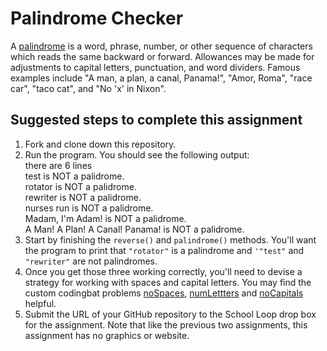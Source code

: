Palindrome Checker
==================
A [palindrome](http://en.wikipedia.org/wiki/Palindrome)  is a word, phrase, number, or other sequence of characters which reads the same backward or forward. Allowances may be made for adjustments to capital letters, punctuation, and word dividers. Famous examples include "A man, a plan, a canal, Panama!", "Amor, Roma", "race car", "taco cat", and "No 'x' in Nixon".

Suggested steps to complete this assignment
-------------------------------------------

1. Fork and clone down this repository.
2. Run the program. You should see the following output:  
there are 6 lines  
test is NOT a palidrome.  
rotator is NOT a palidrome.  
rewriter is NOT a palidrome.  
nurses run is NOT a palidrome.  
Madam, I'm Adam! is NOT a palidrome.  
A Man! A Plan! A Canal! Panama! is NOT a palidrome.  
3. Start by finishing the `reverse()` and `palindrome()` methods. You'll want the program to print that `"rotator"` is a palindrome and `'"test"` and `"rewriter"` are not palindromes.
5. Once you get those three working correctly, you'll need to devise a strategy for working with spaces and capital letters. You may find the custom codingbat problems [noSpaces](http://codingbat.com/prob/p240112?parent=/home/simona1@sfusd.edu), [numLettters](http://codingbat.com/prob/p285953?parent=/home/simona1@sfusd.edu) and [noCapitals](http://codingbat.com/prob/p259800?parent=/home/simona1@sfusd.edu) helpful.
6. Submit the URL of your GitHub repository to the School Loop drop box for the assignment. Note that like the previous two assignments, this assignment has no graphics or website. 


